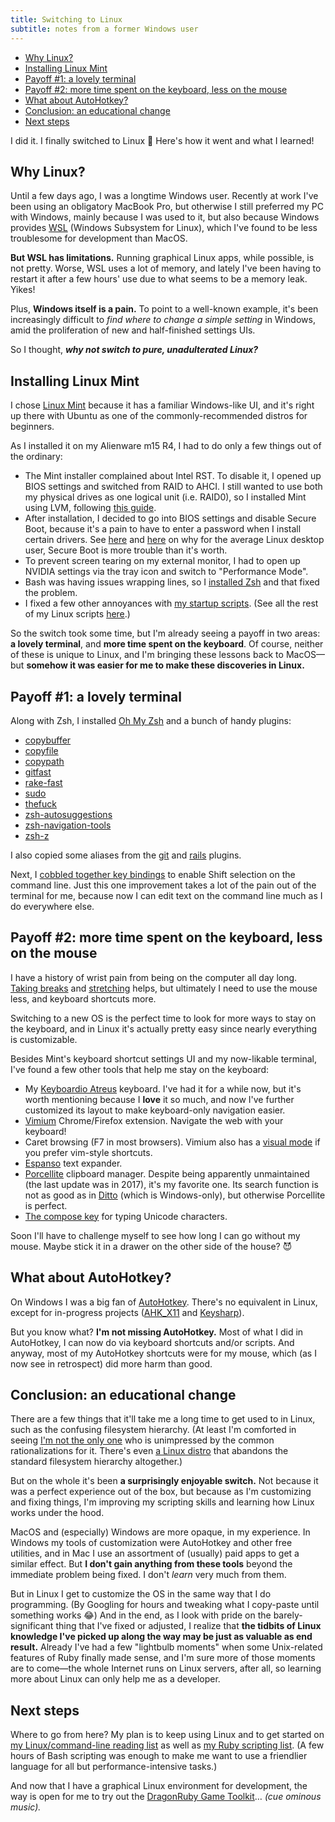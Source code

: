 ```yaml
---
title: Switching to Linux
subtitle: notes from a former Windows user
---
```


- [Why Linux?](#why-linux)
- [Installing Linux Mint](#installing-linux-mint)
- [Payoff #1: a lovely terminal](#payoff-1-a-lovely-terminal)
- [Payoff #2: more time spent on the keyboard, less on the mouse](#payoff-2-more-time-spent-on-the-keyboard-less-on-the-mouse)
- [What about AutoHotkey?](#what-about-autohotkey)
- [Conclusion: an educational change](#conclusion-an-educational-change)
- [Next steps](#next-steps)

I did it. I finally switched to Linux 🐧 Here's how it went and what I learned!

## Why Linux?

Until a few days ago, I was a longtime Windows user. Recently at work I've been using an obligatory MacBook Pro, but otherwise I still preferred my PC with Windows, mainly because I was used to it, but also because Windows provides [WSL](https://learn.microsoft.com/en-us/windows/wsl/install) (Windows Subsystem for Linux), which I've found to be less troublesome for development than MacOS.

**But WSL has limitations.** Running graphical Linux apps, while possible, is not pretty. Worse, WSL uses a lot of memory, and lately I've been having to restart it after a few hours' use due to what seems to be a memory leak. Yikes!

Plus, **Windows itself is a pain.** To point to a well-known example, it's been increasingly difficult to *find where to change a simple setting* in Windows, amid the proliferation of new and half-finished settings UIs.

So I thought, ***why not switch to pure, unadulterated Linux?***

## Installing Linux Mint

I chose [Linux Mint](https://linuxmint.com/) because it has a familiar Windows-like UI, and it's right up there with Ubuntu as one of the commonly-recommended distros for beginners.

As I installed it on my Alienware m15 R4, I had to do only a few things out of the ordinary:

- The Mint installer complained about Intel RST. To disable it, I opened up BIOS settings and switched from RAID to AHCI. I still wanted to use both my physical drives as one logical unit (i.e. RAID0), so I installed Mint using LVM, following [this guide](https://opensource.com/article/21/8/install-linux-mint-lvm).
- After installation, I decided to go into BIOS settings and disable Secure Boot, because it's a pain to have to enter a password when I install certain drivers. See [here](https://askubuntu.com/a/843678) and [here](https://askubuntu.com/a/889717) on why for the average Linux desktop user, Secure Boot is more trouble than it's worth.
- To prevent screen tearing on my external monitor, I had to open up NVIDIA settings via the tray icon and switch to "Performance Mode".
- Bash was having issues wrapping lines, so I [installed Zsh](https://github.com/ohmyzsh/ohmyzsh/wiki/Installing-ZSH) and that fixed the problem.
- I fixed a few other annoyances with [my startup scripts](https://github.com/fpsvogel/linux-scripts/blob/1bd0d357507a4fa5153862a041d421f13d79d488/my_profile). (See all the rest of my Linux scripts [here](https://github.com/fpsvogel/linux-scripts).)

So the switch took some time, but I'm already seeing a payoff in two areas: **a lovely terminal**, and **more time spent on the keyboard**. Of course, neither of these is unique to Linux, and I'm bringing these lessons back to MacOS—but **somehow it was easier for me to make these discoveries in Linux.**

## Payoff #1: a lovely terminal

Along with Zsh, I installed [Oh My Zsh](https://ohmyz.sh/#install) and a bunch of handy plugins:

- [copybuffer](https://github.com/ohmyzsh/ohmyzsh/tree/master/plugins/copybuffer)
- [copyfile](https://github.com/ohmyzsh/ohmyzsh/tree/master/plugins/copyfile)
- [copypath](https://github.com/ohmyzsh/ohmyzsh/tree/master/plugins/copypath)
- [gitfast](https://github.com/ohmyzsh/ohmyzsh/tree/master/plugins/gitfast)
- [rake-fast](https://github.com/ohmyzsh/ohmyzsh/tree/master/plugins/rake-fast)
- [sudo](https://github.com/ohmyzsh/ohmyzsh/tree/master/plugins/sudo)
- [thefuck](https://github.com/ohmyzsh/ohmyzsh/tree/master/plugins/thefuck)
- [zsh-autosuggestions](https://github.com/zsh-users/zsh-autosuggestions)
- [zsh-navigation-tools](https://github.com/z-shell/zsh-navigation-tools)
- [zsh-z](https://github.com/agkozak/zsh-z)

I also copied some aliases from the [git](https://github.com/ohmyzsh/ohmyzsh/tree/master/plugins/git) and [rails](https://github.com/ohmyzsh/ohmyzsh/tree/master/plugins/rails) plugins.

Next, I [cobbled together key bindings](https://github.com/fpsvogel/linux-scripts/blob/1bd0d357507a4fa5153862a041d421f13d79d488/zsh/big_key_bindings/zsh_shift_select) to enable Shift selection on the command line. Just this one improvement takes a lot of the pain out of the terminal for me, because now I can edit text on the command line much as I do everywhere else.

## Payoff #2: more time spent on the keyboard, less on the mouse

I have a history of wrist pain from being on the computer all day long. [Taking breaks](https://workrave.org/) and [stretching](https://www.youtube.com/watch?v=fdD7CgN5FGg) helps, but ultimately I need to use the mouse less, and keyboard shortcuts more.

Switching to a new OS is the perfect time to look for more ways to stay on the keyboard, and in Linux it's actually pretty easy since nearly everything is customizable.

Besides Mint's keyboard shortcut settings UI and my now-likable terminal, I've found a few other tools that help me stay on the keyboard:

- My [Keyboardio Atreus](https://shop.keyboard.io/products/keyboardio-atreus) keyboard. I've had it for a while now, but it's worth mentioning because I **love** it so much, and now I've further customized its layout to make keyboard-only navigation easier.
- [Vimium](https://vimium.github.io/) Chrome/Firefox extension. Navigate the web with your keyboard!
- Caret browsing (F7 in most browsers). Vimium also has a [visual mode](https://github.com/philc/vimium/wiki/Visual-Mode) if you prefer vim-style shortcuts.
- [Espanso](https://espanso.org/) text expander.
- [Porcellite](https://parcellite.sourceforge.net/) clipboard manager. Despite being apparently unmaintained (the last update was in 2017), it's my favorite one. Its search function is not as good as in [Ditto](https://ditto-cp.sourceforge.io/) (which is Windows-only), but otherwise Porcellite is perfect.
- [The compose key](https://help.ubuntu.com/stable/ubuntu-help/tips-specialchars.html.en) for typing Unicode characters.

Soon I'll have to challenge myself to see how long I can go without my mouse. Maybe stick it in a drawer on the other side of the house? 😈

## What about AutoHotkey?

On Windows I was a big fan of [AutoHotkey](https://www.autohotkey.com/). There's no equivalent in Linux, except for in-progress projects ([AHK_X11](https://github.com/phil294/AHK_X11) and [Keysharp](https://bitbucket.org/mfeemster/keysharp/src/master/)).

But you know what? **I'm not missing AutoHotkey.** Most of what I did in AutoHotkey, I can now do via keyboard shortcuts and/or scripts. And anyway, most of my AutoHotkey shortcuts were for my mouse, which (as I now see in retrospect) did more harm than good.

## Conclusion: an educational change

There are a few things that it'll take me a long time to get used to in Linux, such as the confusing filesystem hierarchy. (At least I'm comforted in seeing [I'm not the only one](http://lists.busybox.net/pipermail/busybox/2010-December/074114.html) who is unimpressed by the common rationalizations for it. There's even [a Linux distro](https://gobolinux.org/) that abandons the standard filesystem hierarchy altogether.)

But on the whole it's been **a surprisingly enjoyable switch.** Not because it was a perfect experience out of the box, but because as I'm customizing and fixing things, I'm improving my scripting skills and learning how Linux works under the hood.

MacOS and (especially) Windows are more opaque, in my experience. In Windows my tools of customization were AutoHotkey and other free utilities, and in Mac I use an assortment of (usually) paid apps to get a similar effect. But **I don't gain anything from these tools** beyond the immediate problem being fixed. I don't *learn* very much from them.

But in Linux I get to customize the OS in the same way that I do programming. (By Googling for hours and tweaking what I copy-paste until something works 😂) And in the end, as I look with pride on the barely-significant thing that I've fixed or adjusted, I realize that **the tidbits of Linux knowledge I've picked up along the way may be just as valuable as end result.** Already I've had a few "lightbulb moments" when some Unix-related features of Ruby finally made sense, and I'm sure more of those moments are to come—the whole Internet runs on Linux servers, after all, so learning more about Linux can only help me as a developer.

## Next steps

Where to go from here? My plan is to keep using Linux and to get started on [my Linux/command-line reading list](https://github.com/fpsvogel/learn-ruby#linux--command-line) as well as [my Ruby scripting list](https://github.com/fpsvogel/learn-ruby#ruby-scripting). (A few hours of Bash scripting was enough to make me want to use a friendlier language for all but performance-intensive tasks.)

And now that I have a graphical Linux environment for development, the way is open for me to try out the [DragonRuby Game Toolkit](https://dragonruby.itch.io/)… *(cue ominous music).*
